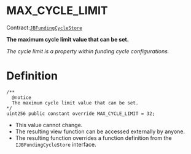 # MAX\_CYCLE\_LIMIT

Contract:[`JBFundingCycleStore`](../)​‌

**The maximum cycle limit value that can be set.**

_The cycle limit is a property within funding cycle configurations._

# Definition

```solidity
/** 
  @notice 
  The maximum cycle limit value that can be set.
*/
uint256 public constant override MAX_CYCLE_LIMIT = 32;
```

* This value cannot change.
* The resulting view function can be accessed externally by anyone. 
* The resulting function overrides a function definition from the `IJBFundingCycleStore` interface.

